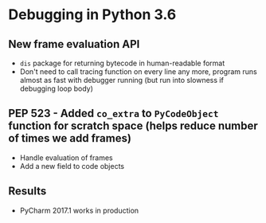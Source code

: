 # Debugging in Python 3.6
## New frame evaluation API
 * `dis` package for returning bytecode in human-readable format
 * Don't need to call tracing function on every line any more, program runs almost as fast with debugger running (but run into slowness if debugging loop body)
## PEP 523 - Added `co_extra` to `PyCodeObject` function for scratch space (helps reduce number of times we add frames)
 * Handle evaluation of frames
 * Add a new field to code objects
## Results
 * PyCharm 2017.1 works in production
